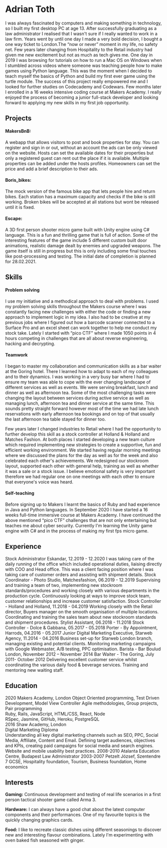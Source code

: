 # Adrian Toth

I was always fascinated by computers and making something in technology, so I built my first desktop PC at age 13. After successfully graduating as a law administrator I realised that I wasn't sure if I really wanted to work in a law firm. Years went by until one day I made a very bold decision, I bought a one way ticket to London.The “now or never” moment in my life, no safety net.
Few years later changing from Hospitality to the Retail industry had given me new excitement but not as much as tech gives me. One day in 2019 I was browsing for tutorials on how to run a Mac OS on Windows when I stumbled across videos where someone was teaching people how to make games using Python language. This was the moment when I decided to teach myself the basics of Python and build my first ever game using the turtle module. The success of this project really empowered me and I looked for further studies on Codecademy and Codewars.
Few months later I enrolled in a 16 weeks intensive coding course at Makers Academy. I really enjoyed the process of becoming a junior full-stack developer and looking forward to applying my new skills in my first job opportunity.


## Projects

#### **MakersBnB:** 
A webapp that allows visitors to post and book properties for stay. You can register and sign in or out, without an account the ads can be only viewed on the website. Hosts can set the available dates for their properties but only a registered guest can rent out the place if it is available. Multiple properties can be added under the hosts profiles. Homeowners can set the price and add a brief description to their ads.


#### **Boris_bikes:** 
The mock version of the famous bike app that lets people hire and return bikes. Each station has a maximum capacity and checks if the bike is still working. Broken bikes will be accepted at all stations but wont be released until it is fixed.


#### **Escape:**
A 3D first person shooter micro game built with Unity engine using C# language. This is a fun and thrilling game that is full of action. Some of the interesting features of the game include 5 different custom built door animations, realistic damage dealt by enemies and upgraded weapons. The game itself is still in progress but this is only including some final touches like post-processing and testing. The initial date of completion is planned for 28.02.2021.

## Skills

#### **Problem solving**

I use my initiative and a  methodical approach to deal with problems. I used my  problem solving skills throughout the Makers course where I was constantly facing new challenges with either the code or finding a new approach to implement logic in my idea. I also had to be creative at my previous jobs where I figured out how a barcode scanner connected to a Surface Pro and an excel sheet can work together to help me conduct my stock take. Lately I started with “pico CTF”  where I made 1050 points in 4 hours competing in challenges that are all about reverse engineering, hacking and decrypting.

#### **Teamwork**

I began to master my collaboration and communication skills as a bar waiter at the Goring hotel. There I learned how to adapt to each of my colleagues and to their dynamics. I was working in a very busy bar where I had to ensure my team was able to cope with the ever changing landscape of different services as well as events. We were serving breakfast, lunch and dinner as well as afternoon tea. Some of the most challenging tasks were changing the layout between services during active service as well as managing lunch, afternoon tea and dinner service at the same time. This sounds pretty straight forward however most of the time we had late lunch reservations with early afternoon tea bookings and on top of that usually the last afternoon tea table stayed for dinner too. 

Few years later I changed industries to Retail where I had the opportunity to further develop this skill as a stock controller at Holland & Holland and Matches Fashion. At both places I started developing a new team culture which required implementing new strategies to create a supportive, fun and efficient working environment. We started having regular morning meetings where we discussed the plans for the day as well as for the week and also celebrated each other's achievements. We redesigned our stockroom layout, supported each other with general help, training as well as whether it was a sale or a stock issue. I believe emotional safety is very important therefore we had regular one on one meetings with each other to ensure that everyone's voice was heard. 

#### **Self-teaching**

Before signing up to Makers I learnt the basics of Ruby and had experience in Java and Python languages. In September 2020 I have started a 16 weeks full-time immersive course at Makers Academy.
I have continued the above mentioned “pico CTF” challenges that are not only entertaining but teaches me about cyber security. Currently I'm learning the Unity game engine with C# and in the process of making my first fps micro game. 


## Experience


Stock Administrator Eskandar, 12.2019 - 12.2020
I was taking care of the daily running of the office which included operational duties, liaising directly with COO and Head office.
This was a client facing position where I was taking care of customer orders and assisting with shipment details.
Stock Coordinator - Photo Studio, Matchesfashion, 06.2019 - 12.2019
Supervising and training a team of two, implementing new stockroom standards/procedures and working closely with various departments in the production cycle. 
Continuously looking at ways to improve stock team, customer relationships and increase customer satisfaction. 
Stock Controller - Holland and Holland, 11.2018 - 04.2019
Working closely with the Retail director, Buyers manager on the smooth organisation of multiple locations. 
Coordinating and training the sales team about new stockroom standards and shipment procedures. 
Stylist Assistant, 06.2018 - 11.2018
Stock Controller - Dolce & Gabbana, 05.2017 - 05.2018
Porter - By Appointment, Harrods, 04.2016 - 05.2017
Junior Digital Marketing Executive, Starweb Agency, 11.2014 - 04.2016
Business set-up for Starweb London branch, managing existing and potential clients.
Monitoring marketing campaigns with Google Webmaster, A/B testing, PPC optimisation.
Barista - Bar Boulud London, November 2012 – November 2014 
Bar Waiter - The Goring, July 2011- October 2012 
Delivering excellent customer service whilst coordinating the various daily food & beverage services. 
Training and mentoring new waiting staff.

## Education

2020 Makers Academy, London
Object Oriented programming, Test Driven Development, Model View Controller
Agile methodologies, Group projects, Pair programming	
Ruby, Rails, JavaScript, HTML/CSS, React, Node		
RSpec, Jasmine, GitHub, Heroku, PostgreSQL						
2016 Shaw Academy, London			
Digital Marketing Diploma					
Understanding all key digital marketing channels such as SEO, PPC, Social Media, Affiliate, Content and Email. 
Defining target audiences, objectives and KPIs, creating paid campaigns for social media and search engines. 
Website and mobile usability best practices.
2008-2010 Atalanta Education Centre, Budapest
Law Administrator
2003-2007 Petzelt József, Szentendre	
7 GCSE, Hospitality foundation, Tourism, Business foundation, Home economics				

## Interests

**Gaming:** Continuous development and testing of real life scenarios in a first person tactical shooter game called Arma 3. 

**Hardware:**  I can always have a good chat about the latest computer components and their performances. One of my favourite topics is the quickly changing graphics cards.

**Food:** I like to recreate classic dishes using different seasonings to discover new and interesting flavour combinations. Lately I'm experimenting with oven baked fish seasoned with ginger. 
